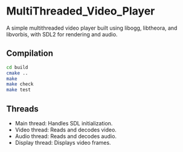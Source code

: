 # MultiThreaded_Video_Player
A simple multithreaded video player built using libogg, libtheora, and libvorbis, with SDL2 for rendering and audio.

## Compilation

```sh
cd build
cmake ..
make
make check
make test
```
## Threads

- Main thread: Handles SDL initialization.
- Video thread: Reads and decodes video.
- Audio thread: Reads and decodes audio.
- Display thread: Displays video frames.



